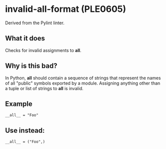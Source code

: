 # invalid-all-format (PLE0605)
Derived from the Pylint linter.
## What it does
Checks for invalid assignments to __all__.
## Why is this bad?
In Python, __all__ should contain a sequence of strings that represent
the names of all "public" symbols exported by a module.
Assigning anything other than a tuple or list of strings to __all__
is invalid.
## Example
```
__all__ = "Foo"
```
## Use instead:
```
__all__ = ("Foo",)
```